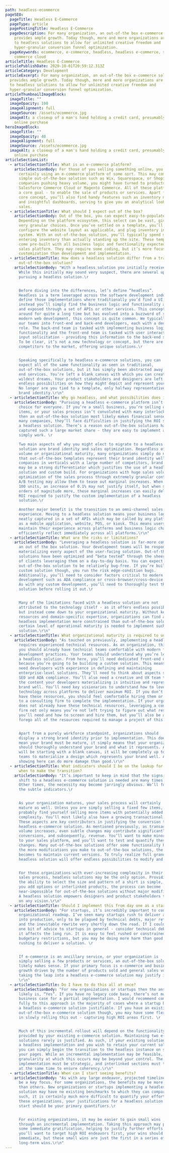 ```yaml
---
path: headless-ecommerce
pageSEO:
  pageTitle: Headless E-Commerce
  pageType: article
  pagePostingTitle: Headless E-Commerce
  pageDescription: For many organization, an out-of-the box e-commerce solution
    provides ample growth. Today though, more and more organizations are turning
    to headless solutions to allow for unlimited creative freedom and
    hyper-granular conversion funnel optimization.
  pageKeywords: ecommerce, e-commerce, headless, headless e-commerce, salesforce,
    commerce cloud
articleTitle: Headless E-Commerce
articlePublishDate: 2020-10-01T20:59:12.313Z
articleCategory: Development
articleExcerpt: For many organization, an out-of-the box e-commerce solution
  provides ample growth. Today though, more and more organizations are turning
  to headless solutions to allow for unlimited creative freedom and
  hyper-granular conversion funnel optimization.
articleThumbnailImageBlock:
  imageTitle: ""
  imageOpacity: 100
  imageAlignment: full
  imageSource: /assets/ecommerce.jpg
  imageAlt: a closeup of a man's hand holding a credit card, presumably making an
    online purchase
heroImageBlock:
  imageTitle: ""
  imageOpacity: 40
  imageAlignment: full
  imageSource: /assets/ecommerce.jpg
  imageAlt: a closeup of a man's hand holding a credit card, presumably making an
    online purchase
articleSectionList:
  - articleSectionTitle: What is an e-commerce platform?
    articleSectionBody: For those of you selling something online, you’re most
      certainly using an e-commerce platform of some sort. This may come as a
      simple out-of-the-box solution such as Wix, Squarespace, or Shopify. For
      companies pushing heavy volume, you might have turned to products such as
      Salesforce Commerce Cloud or Magento Commerce. All of these platforms have
      a core goal - to enable the sale of products or services. Apart from this
      core concept, you’ll also find handy features such as inventory management
      and insightful dashboards, serving to give you an analytical look into
      sales.
  - articleSectionTitle: What should I expect out of the box?
    articleSectionBody: Out of the box, you can expect easy-to-populate templates.
      Depending on the platform ecosystem, this select can be vast, giving you
      very granular choices. Once you’ve settled on a template, you’ll simply
      configure the website layout as applicable, and plug inventory into the
      system. With an out-of-the-box solution, you’ll typically spend more time
      entering inventory than actually standing up the site. These templates
      come pre-built with all business logic and functionality expected from a
      sales platform. They may require some coding, but it’s more focused on
      customization than development and implementation.
  - articleSectionTitle: How does a headless solution differ from a traditional
      out-of-the-box solution?
    articleSectionBody: "With a headless solution you initially receive nothing…
      While this initially may sound very suspect, there are several upsides to
      pursuing a headless solution.\r


      Before diving into the differences, let’s define “headless”.
      Headless is a term leveraged across the software development industry to
      define those implementations where traditionally you’d find a UI, but
      instead you’ll simply find the business logic and functionality abstracted
      and exposed through a set of APIs or other services. This concept has been
      around for quite a long time but has evolved into a buzzword of sorts. In
      modern web development, this concept is quite common. We typically split
      our teams into front-end and back-end developers, each with a dedicated
      role. The back-end team is tasked with implementing business logic and
      functionality and the front-end team is tasked with user interaction and
      input solicitation - providing this information to the back-end services.
      To be clear, it’s not a new technology or concept, but there are new
      competitors to the market, offering unique solutions.\r


      Speaking specifically to headless e-commerce solutions, you can
      expect all of the same functionality as seen in traditional,
      out-of-the-box solutions, but it has simply been abstracted away to back
      end services. You’re left a blank canvas with which you can create your
      wildest dreams. Your product stakeholders and designers are left with
      endless possibilities on how they might depict and represent your brand.
      No longer are you tied to a template, only halfway representative of your
      brand identity.\r\n"
  - articleSectionTitle: Why go headless, and what possibilities does it enable?
    articleSectionBody: "Pursuing a headless e-commerce platform isn’t the right
      choice for everyone. If you’re a small business, you’re selling only a few
      items, or your sales process isn’t convoluted with many interlocked steps,
      then an out-of-the-box solution most likely makes financial sense. For
      many companies, they’ll face difficulties in justifying the ROI seen from
      a headless solution. There’s a reason out-of-the-box solutions have
      captured such a large market share - they are easy to implement and they
      simply work. \r

      Two main aspects of why you might elect to migrate to a headless
      solution are brand identity and sales optimization. Regardless of sales
      volume or organizational maturity, many organizations simply do not feel
      that out-of-the-box templates represent their brand identity well. For
      companies in verticals with a large number of competitors, brand identity
      may be a strong differentiator which justifies the use of a headless
      solution and custom build. For organizations with huge sales volumes,
      optimization of the sales process through extremely granular control and
      A/B testing may allow them to tease out marginal increases. When selling
      100 units, an increase of 0.1% may not justify itself, but when selling
      orders of magnitude more, these marginal increases can easily deliver the
      ROI required to justify the custom implementation of a headless
      solution.\r

      Another major benefit is the transition to an omni-channel sales
      experience. Moving to a headless solution means your business logic is
      neatly captured in a set of APIs which may be called by any platform such
      as a mobile application, website, POS, or kiosk. This means users can
      maintain their experience across platforms and business logic changes
      efficiently reflect immediately across all platforms.\r\n"
  - articleSectionTitle: What are the risks or limitations?
    articleSectionBody: "Leveraging a headless solution is far-more complicated than
      an out of the box solution. Your development teams will be responsible for
      materializing every aspect of the user-facing solution. Out-of-the-box
      solutions have been optimized and “beta tested” through the sheer numbers
      of clients leveraging them on a day-to-day basis. You can expect an
      out-of-the-box solution to be relatively bug-free. If you’re building a
      custom solution though, you run the risk edge-condition bugs.
      Additionally, you’ll need to consider factors critical to modern web
      development such as ADA compliance or cross-browser/cross-device support.
      As with any custom development, you’ll need to thoroughly test the
      solution before rolling it out.\r


      Many of the limitations faced with a headless solution are not
      attributed to the technology itself - as it offers endless possibilities,
      but instead come down to your organizational maturity. Without key
      resources and domain-specific expertise, organizations can find a custom
      headless implementation more constrained than out-of-the-box solutions. A
      certain level of operational maturity is needed to implement such a
      solution.\r\n"
  - articleSectionTitle: What organizational maturity is required to undergo such a transformation?
    articleSectionBody: "As touched on previously, implementing a headless solution
      requires experienced technical resources. As an organization, this means
      you should already have technical teams comfortable with modern front-end
      development practices. Your teams should understand why you’re leveraging
      a headless solution. From here, you’ll need dedicated front-end developers
      because you’re going to be building a custom solution. This means you’ll
      need developers with experience in defining and maintaining
      enterprise-level solutions. They’ll need to think about aspects such as
      SEO and ADA compliance. You’ll also need a creative and UX team to ensure
      the content your developers materializing is intuitive and represents your
      brand well. You’ll need key visionaries to understand how to leverage this
      technology across platforms to deliver maximum ROI. If you don’t already
      have these resources, you should feel comfortable hiring them or turning
      to a consulting firm to complete the implementation. If your organization
      does not already have these technical resources, leveraging a consulting
      firm not only means you’re not left trying to figure out what resources
      you’ll need and how to screen and hire them, but you’ll also be able to
      forego all of the resources required to manage a project of this scale.\r


      Apart from a purely workforce standpoint, organizations should
      display a strong brand identity prior to implementation. This does not
      mean your brand must be mature, it simply means that your organization
      should thoroughly understand your brand and what it represents. As you
      will be starting with a blank canvas, it will be completely up to your
      teams to materialize a design which represents your brand well. A poor
      showing here can do more damage than good.\r\n"
  - articleSectionTitle: What indicators should I be on the lookup for to determine
      when to make the transition?
    articleSectionBody: "It’s important to keep in mind that the signs indicating a
      shift to a headless e-commerce solution is needed are many times subtle.
      Other times, the necessity may become jarringly obvious. We’ll focus on
      the subtle indicators.\r


      As your organization matures, your sales process will certainly
      mature as well. Unless you are simply selling a fixed few items, you’ll
      probably find yourself selling more items with potentially added sales
      complexity. You’ll most likely also have a growing transactional volume.
      These aspects are key contributors in justifying the conversion to a
      headless e-commerce solution. As mentioned previously, as transactional
      volume increases, even subtle changes may contribute significantly to
      conversions, and subsequently, revenue. You’ll want to make minor changes
      to your sales platform, and you’ll want to test and quantify these
      changes. Many out-of-the-box solutions offer some functionality here, but
      the more modifications you make to out-of-the-box solutions, the harder it
      becomes to maintain current versions. To truly realize full granularity, a
      headless solution will offer endless possibilities to modify and test.\r


      For those organizations with ever-increasing complexity in their
      sales process, headless solutions may be the only option. Providing users
      the ability to select the size and pattern of a shirt is simple, but as
      you add options or interlinked products, the process can become
      near-impossible for out-of-the-box solutions without major modifications.
      A headless solution empowers designers and product stakeholders to deliver
      on any vision.\r\n"
  - articleSectionTitle: Should I implement this from day one as a startup or new product?
    articleSectionBody: "For startups, it’s incredibly important to consider your
      organizational roadmap. I’ve seen many startups rush to deliver a solution
      into production, only to be plagued by technical debts, major refactors,
      and the inevitable rewrite very shortly down the road. If I could offer
      one bit of advice to startups in general - consider technical debt and how
      it affects the long run. It is easy to feel rushed or constrained based on
      budgetary restrictions, but you may be doing more harm than good in
      rushing to deliver a solution. \r


      If e-commerce is an ancillary service, or your organization is
      simply selling a few products or services, an out-of-the-box solution most
      likely makes sense. If your primary focus is e-commerce and business
      growth driven by the number of products sold and general sales volume,
      taking the leap into a headless e-commerce solution may justify itself.
      \r\n"
  - articleSectionTitle: Do I have to do this all at once?
    articleSectionBody: "For new organizations or startups then the answer most
      likely is, “Yes”. If you have no legacy code base, there’s not much of a
      business case for a partial implementation. I would recommend committing
      fully to this approach in the majority of cases where a startup has deemed
      a headless e-commerce solution justifiable. If you have an existing
      out-of-the-box e-commerce solution though, you may have some flexibility
      in slowly rolling this out - capturing high ROI areas first. \r


      Much of this incremental rollout will depend on the functionality
      provided by your existing e-commerce solution. Maintaining two e-commerce
      solutions rarely is justified. As such, if your existing solution provides
      a headless implementation and you wish to retain your current solution,
      you can simply begin the transition to the headless instance on some of
      your pages. While an incremental implementation may be feasible, the
      granularity at which this occurs may be beyond your control. The
      implementation must be strategic, and interlinked sections must transition
      at the same time to ensure coherency.\r\n"
  - articleSectionTitle: When can I start seeing benefits?
    articleSectionBody: "As with any large endeavor, projected timeline and ROI will
      be a key focus. For some organizations, the benefits may be more tangible
      than others. New organizations or startups implementing a headless
      solution may have no existing benchmarks to which they can compare. As
      such, it is certainly much more difficult to quantify your efforts. For
      these organizations, your justifications for a headless solution from the
      start should be your primary quantifiers.\r


      For existing organizations, it may be easier to gain small wins
      through an incremental implementation. Taking this approach may provide
      some immediate gratification, helping to justify further efforts. As
      you’ll want to target high ROI endeavors first, your wins should be
      immediate, but these small wins are just the first in a series of
      long-term wins.\r\n"
---
```

